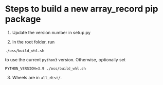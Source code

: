 # Steps to build a new array_record pip package

1. Update the version number in setup.py

2. In the root folder, run

  ```
  ./oss/build_whl.sh
  ```
  to use the current `python3` version.  Otherwise, optionally set
  ```
  PYTHON_VERSION=3.9 ./oss/build_whl.sh
  ```

3. Wheels are in `all_dist/`.

